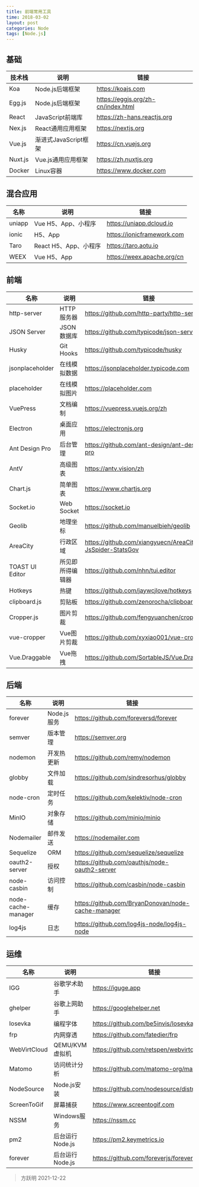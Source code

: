 ```yaml
---
title: 前端常用工具
time: 2018-03-02
layout: post
categories: Node
tags: [Node.js]
---
```


## 基础

技术栈  |         说明         |                链接
------- | -------------------- | ----------------------------------
Koa     | Node.js后端框架      | <https://koajs.com>
Egg.js  | Node.js后端框架      | <https://eggjs.org/zh-cn/index.html>
React   | JavaScript前端库     | <https://zh-hans.reactjs.org>
Nex.js  | React通用应用框架    | <https://nextjs.org>
Vue.js  | 渐进式JavaScript框架 | <https://cn.vuejs.org>
Nuxt.js | Vue.js通用应用框架   | <https://zh.nuxtjs.org>
Docker  | Linux容器            | <https://www.docker.com>

## 混合应用

 名称  |         说明          |            链接
------ | --------------------- | --------------------------
uniapp | Vue H5、App、小程序   | <https://uniapp.dcloud.io>
ionic  | H5、App               | <https://ionicframework.com>
Taro   | React H5、App、小程序 | <https://taro.aotu.io>
WEEX   | Vue H5、App           | <https://weex.apache.org/cn>

## 前端

名称            | 说明             | 链接
----------------|------------------|------
http-server     | HTTP服务器       | <https://github.com/http-party/http-server>
JSON Server     | JSON数据库       | <https://github.com/typicode/json-server>
Husky           | Git Hooks        | <https://github.com/typicode/husky>
jsonplaceholder | 在线模拟数据     | <https://jsonplaceholder.typicode.com>
placeholder     | 在线模拟图片     | <https://placeholder.com>
VuePress        | 文档编制         | <https://vuepress.vuejs.org/zh>
Electron        | 桌面应用         | <https://electronjs.org>
Ant Design Pro  | 后台管理         | <https://github.com/ant-design/ant-design-pro>
AntV            | 高级图表         | <https://antv.vision/zh>
Chart.js        | 简单图表         | <https://www.chartjs.org>
Socket.io       | Web Socket       | <https://socket.io>
Geolib          | 地理坐标         | <https://github.com/manuelbieh/geolib>
AreaCity        | 行政区域         | <https://github.com/xiangyuecn/AreaCity-JsSpider-StatsGov>
TOAST UI Editor | 所见即所得编辑器 | <https://github.com/nhn/tui.editor>
Hotkeys         | 热键             | <https://github.com/jaywcjlove/hotkeys>
clipboard.js    | 剪贴板           | <https://github.com/zenorocha/clipboard.js>
Cropper.js      | 图片剪裁         | <https://github.com/fengyuanchen/cropperjs>
vue-cropper     | Vue图片剪裁      | <https://github.com/xyxiao001/vue-cropper>
Vue.Draggable   | Vue拖拽          | <https://github.com/SortableJS/Vue.Draggable>

## 后端

名称               | 说明         | 链接
-------------------|--------------|------
forever            | Node.js服务  | <https://github.com/foreversd/forever>
semver             | 版本管理     | <https://semver.org>
nodemon            | 开发热更新   | <https://github.com/remy/nodemon>
globby             | 文件加载     | <https://github.com/sindresorhus/globby>
node-cron          | 定时任务     | <https://github.com/kelektiv/node-cron>
MinIO              | 对象存储     | <https://github.com/minio/minio>
Nodemailer         | 邮件发送     | <https://nodemailer.com>
Sequelize          | ORM          | <https://github.com/sequelize/sequelize>
oauth2-server      | 授权         | <https://github.com/oauthjs/node-oauth2-server>
node-casbin        | 访问控制     | <https://github.com/casbin/node-casbin>
node-cache-manager | 缓存         | <https://github.com/BryanDonovan/node-cache-manager>
log4js             | 日志         | <https://github.com/log4js-node/log4js-node>

## 运维

 名称        | 说明            | 链接
-------------|-----------------|------
IGG          | 谷歌学术助手    | <https://iguge.app>
ghelper      | 谷歌上网助手    | <https://googlehelper.net>
Iosevka      | 编程字体        | <https://github.com/be5invis/Iosevka>
frp          | 内网穿透        | <https://github.com/fatedier/frp>
WebVirtCloud | QEMU/KVM虚拟机  | <https://github.com/retspen/webvirtcloud>
Matomo       | 访问统计分析    | <https://github.com/matomo-org/matomo>
NodeSource   | Node.js安装     | <https://github.com/nodesource/distributions>
ScreenToGif  | 屏幕捕获        | <https://www.screentogif.com>
NSSM         | Windows服务     | <https://nssm.cc>
pm2          | 后台运行Node.js | <https://pm2.keymetrics.io>
forever      | 后台运行Node.js | <https://github.com/foreverjs/forever>

> 方跃明
> 2021-12-22

